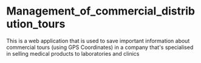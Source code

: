 # Management_of_commercial_distribution_tours
This is a web application that is used to save important information about commercial tours (using GPS Coordinates)  in a company that's specialised in selling medical products to laboratories and clinics
